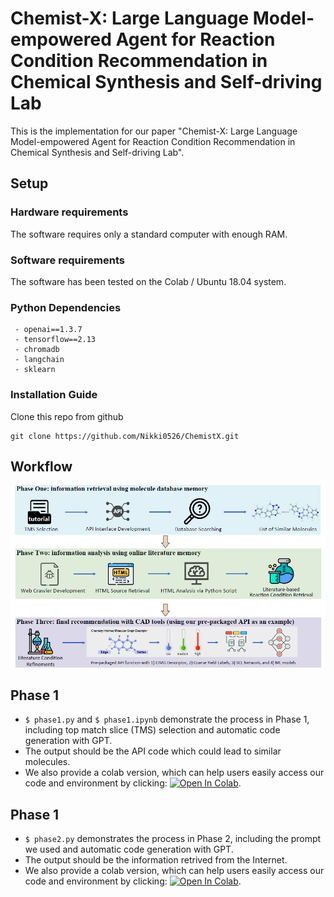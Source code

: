 # Chemist-X: Large Language Model-empowered Agent for Reaction Condition Recommendation in Chemical Synthesis and Self-driving Lab
This is the implementation for our paper "Chemist-X: Large Language Model-empowered Agent for Reaction Condition Recommendation in Chemical Synthesis and Self-driving Lab".

## Setup
### Hardware requirements
The software requires only a standard computer with enough RAM.

### Software requirements
The software has been tested on the Colab / Ubuntu 18.04 system.

### Python Dependencies
```
 - openai==1.3.7
 - tensorflow==2.13
 - chromadb
 - langchain
 - sklearn
```
### Installation Guide
Clone this repo from github
```
git clone https://github.com/Nikki0526/ChemistX.git
```

## Workflow
![image](https://github.com/Nikki0526/ChemistX/blob/main/workflow.png)

## Phase 1
* ``$ phase1.py`` and ``$ phase1.ipynb`` demonstrate the process in Phase 1, including top match slice (TMS) selection and automatic code generation with GPT. 
* The output should be the API code which could lead to similar molecules.
*  We also provide a colab version, which can help users easily access our code and environment by clicking: [![Open In Colab](https://colab.research.google.com/assets/colab-badge.svg)](https://colab.research.google.com/drive/1QqEA0MwoUKaBm0K_CiLT5ukgcKeDH42N?usp=sharing). 

## Phase 1
* ``$ phase2.py`` demonstrates the process in Phase 2, including the prompt we used and automatic code generation with GPT. 
* The output should be the information retrived from the Internet.
*  We also provide a colab version, which can help users easily access our code and environment by clicking: [![Open In Colab](https://colab.research.google.com/assets/colab-badge.svg)](https://colab.research.google.com/drive/12qmYG83HnN_mpt9GqoN2pgVWc6tNPJu2?usp=sharing). 
